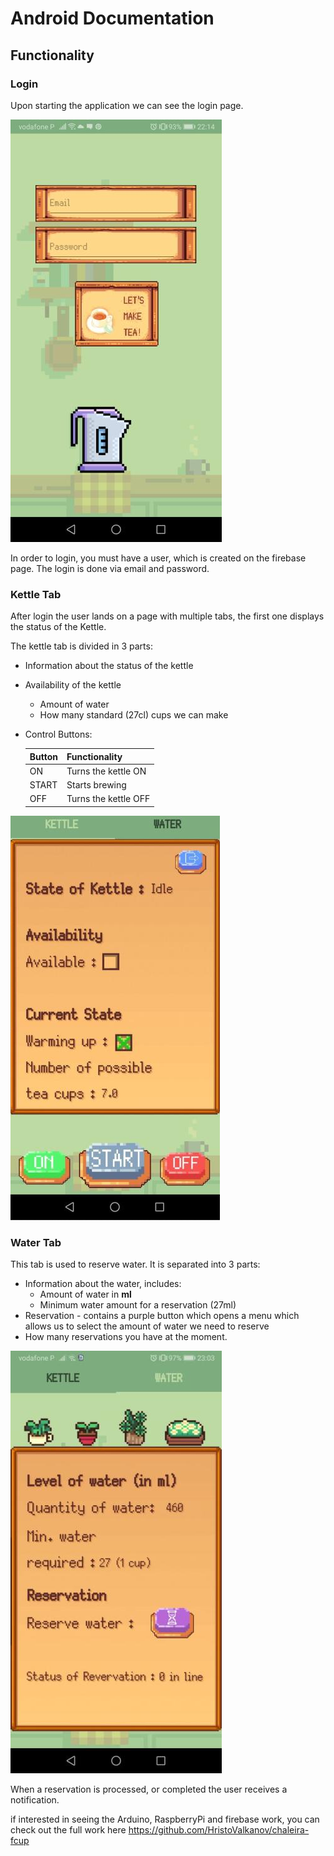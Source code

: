 # Android Documentation

## Functionality

### Login

Upon starting the application we can see the login page.

![login](images/login.jpg)

In order to login, you must have a user, which is created on the firebase page. The login is done via email and password.

### Kettle Tab


After login the user lands on a page with multiple tabs, the first one displays the status of the Kettle.


The kettle tab is divided in 3 parts:
- Information about the status of the kettle
- Availability of the kettle
	- Amount of water
	- How many standard (27cl) cups we can make
- Control Buttons:
  

  |Button|Functionality        |
  |------|---------------------|
  |ON    | Turns the kettle ON |
  |START | Starts brewing      |
  |OFF   | Turns the kettle OFF|


![main](images/main.png)

### Water Tab


This tab is used to reserve water. It is separated into 3 parts:
- Information about the water, includes:
    - Amount of water in __ml__
    - Minimum water amount for a reservation (27ml)
- Reservation - contains a purple button which opens a menu which allows us to select the amount of water we need to reserve
- How many reservations you have at the moment.


![water](images/reservation.jpg)


When a reservation is processed, or completed the user receives a notification.


if interested in seeing the Arduino, RaspberryPi and firebase work, you can check out the full work here https://github.com/HristoValkanov/chaleira-fcup

